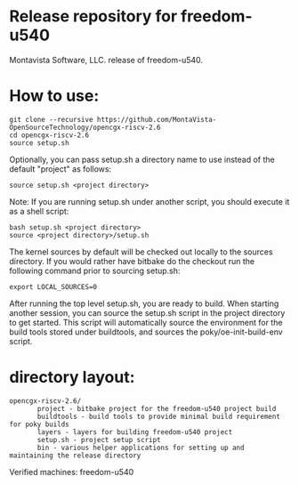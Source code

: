 # Release repository for freedom-u540

Montavista Software, LLC. release of freedom-u540.

How to use:
==========
```
git clone --recursive https://github.com/MontaVista-OpenSourceTechnology/opencgx-riscv-2.6
cd opencgx-riscv-2.6
source setup.sh
```
Optionally, you can pass setup.sh a directory name to use instead of the
default "project" as follows:

```
source setup.sh <project directory>
```
Note: If you are running setup.sh under another script, you should execute it
as a shell script:

```
bash setup.sh <project directory>
source <project directory>/setup.sh
```
The kernel sources by default will be checked out locally to the sources
directory. If you would rather have bitbake do the checkout run the following
command prior to sourcing setup.sh:

```
export LOCAL_SOURCES=0
```

After running the top level setup.sh, you are ready to build. When starting
another session, you can source the setup.sh script in the project directory
to get started. This script will automatically source the environment for
the build tools stored under buildtools, and sources the 
poky/oe-init-build-env script.

directory layout:
================
```
opencgx-riscv-2.6/
       project - bitbake project for the freedom-u540 project build
       buildtools - build tools to provide minimal build requirement for poky builds
       layers - layers for building freedom-u540 project
       setup.sh - project setup script
       bin - various helper applications for setting up and maintaining the release directory
```

Verified machines: freedom-u540
